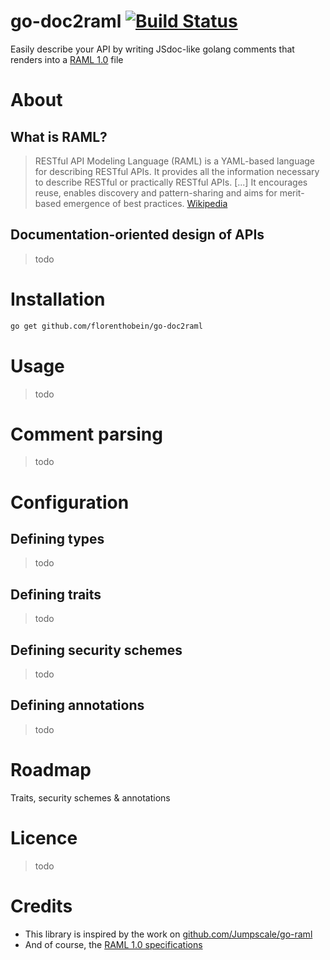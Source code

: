 go-doc2raml [![Build Status](https://travis-ci.org/florenthobein/go-doc2raml.svg?branch=master)](https://travis-ci.org/florenthobein/go-doc2raml)
===
Easily describe your API by writing JSdoc-like golang comments that renders into a [RAML 1.0](https://raml.org/) file

# About
## What is RAML?

> RESTful API Modeling Language (RAML) is a YAML-based language for describing RESTful APIs. It provides all the information necessary to describe RESTful or practically RESTful APIs. [...] It encourages reuse, enables discovery and pattern-sharing and aims for merit-based emergence of best practices.
[Wikipedia](https://en.wikipedia.org/wiki/RAML_(software))

## Documentation-oriented design of APIs

> todo

# Installation

```bash
go get github.com/florenthobein/go-doc2raml
```

# Usage

> todo

# Comment parsing

> todo

# Configuration

## Defining types

> todo

## Defining traits

> todo

## Defining security schemes

> todo

## Defining annotations

> todo

# Roadmap

Traits, security schemes & annotations

# Licence

> todo

# Credits
 
 * This library is inspired by the work on [github.com/Jumpscale/go-raml](github.com/Jumpscale)
 * And of course, the [RAML 1.0 specifications](https://github.com/raml-org/raml-spec/blob/master/versions/raml-10/raml-10.md)